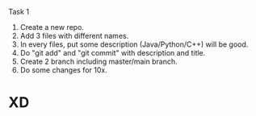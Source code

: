 Task 1
1. Create a new repo.
2. Add 3 files with different names.
3. In every files, put some description (Java/Python/C++) will be good.
4. Do "git add" and "git commit" with description and title.
5. Create 2 branch including master/main branch.
6. Do some changes for 10x.

# XD
